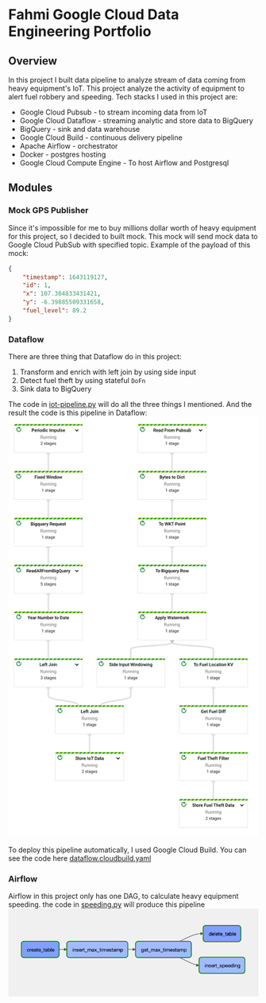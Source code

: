 # Fahmi Google Cloud Data Engineering Portfolio

## Overview
In this project I built data pipeline to analyze stream of data coming from heavy equipment's IoT.
This project analyze the activity of equipment to alert fuel robbery and speeding.
Tech stacks I used in this project are:
- Google Cloud Pubsub - to stream incoming data from IoT
- Google Cloud Dataflow - streaming analytic and store data to BigQuery
- BigQuery - sink and data warehouse
- Google Cloud Build - continuous delivery pipeline
- Apache Airflow - orchestrator
- Docker - postgres hosting
- Google Cloud Compute Engine - To host Airflow and Postgresql

## Modules

### Mock GPS Publisher
Since it's impossible for me to buy millions dollar worth of heavy equipment for this project,
so I decided to built mock. This mock will send mock data to Google Cloud PubSub with specified topic.
Example of the payload of this mock:
```json
{
    "timestamp": 1643119127,
    "id": 1,
    "x": 107.304833431421,
    "y": -6.39885509331658,
    "fuel_level": 89.2
}
```

### Dataflow
There are three thing that Dataflow do in this project:
1. Transform and enrich with left join by using side input
2. Detect fuel theft by using stateful `DoFn`
3. Sink data to BigQuery

The code in [iot-pipeline.py](src/dataflow/iot-pipeline.py) will do all the three things I mentioned.
And the result the code is this pipeline in Dataflow:
![image 1](assets/dataflow-pipeline.png)

To deploy this pipeline automatically, I used Google Cloud Build.
You can see the code here [dataflow.cloudbuild.yaml](cd-pipeline/dataflow.cloudbuild.yaml)

### Airflow
Airflow in this project only has one DAG, to calculate heavy equipment speeding.
the code in [speeding.py](src/airflow/speeding.py) will produce this pipeline
![image 2](assets/airflow-pipeline.png)
